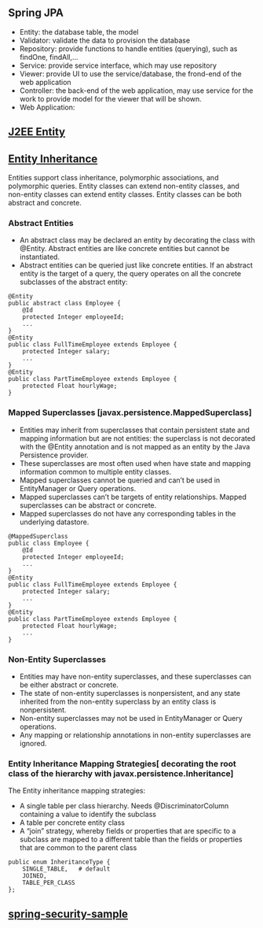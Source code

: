## Spring JPA
- Entity: the database table, the model 
- Validator: validate the data to provision the database
- Repository: provide functions to handle entities (querying), such as findOne, findAll,...
- Service: provide service interface, which may use repository 
- Viewer: provide UI to use the service/database, the frond-end of the web application
- Controller: the back-end of the web application, may use service for the work to provide model for the viewer that will be shown.
- Web Application:

## [J2EE Entity](https://docs.oracle.com/javaee/6/tutorial/doc/bnbpz.html)

## [Entity Inheritance](https://docs.oracle.com/javaee/6/tutorial/doc/bnbqn.html)
Entities support class inheritance, polymorphic associations, and polymorphic queries. Entity classes can extend non-entity classes, and non-entity classes can extend entity classes. Entity classes can be both abstract and concrete.
### Abstract Entities
- An abstract class may be declared an entity by decorating the class with @Entity. Abstract entities are like concrete entities but cannot be instantiated. 
- Abstract entities can be queried just like concrete entities. If an abstract entity is the target of a query, the query operates on all the concrete subclasses of the abstract entity:
```
@Entity
public abstract class Employee {
    @Id
    protected Integer employeeId;
    ...
}
@Entity
public class FullTimeEmployee extends Employee {
    protected Integer salary;
    ...
}
@Entity
public class PartTimeEmployee extends Employee {
    protected Float hourlyWage;
}
```
### Mapped Superclasses [javax.persistence.MappedSuperclass]
- Entities may inherit from superclasses that contain persistent state and mapping information but are not entities: the superclass is not decorated with the @Entity annotation and is not mapped as an entity by the Java Persistence provider. 
- These superclasses are most often used when have state and mapping information common to multiple entity classes.
- Mapped superclasses cannot be queried and can’t be used in EntityManager or Query operations. 
- Mapped superclasses can’t be targets of entity relationships. Mapped superclasses can be abstract or concrete.
- Mapped superclasses do not have any corresponding tables in the underlying datastore.
```
@MappedSuperclass
public class Employee {
    @Id
    protected Integer employeeId;
    ...
}
@Entity
public class FullTimeEmployee extends Employee {
    protected Integer salary;
    ...
}
@Entity
public class PartTimeEmployee extends Employee {
    protected Float hourlyWage;
    ...
}
```
### Non-Entity Superclasses
- Entities may have non-entity superclasses, and these superclasses can be either abstract or concrete.
- The state of non-entity superclasses is nonpersistent, and any state inherited from the non-entity superclass by an entity class is nonpersistent. 
- Non-entity superclasses may not be used in EntityManager or Query operations. 
- Any mapping or relationship annotations in non-entity superclasses are ignored.

### Entity Inheritance Mapping Strategies[ decorating the root class of the hierarchy with javax.persistence.Inheritance]
The Entity inheritance mapping strategies:
- A single table per class hierarchy. Needs @DiscriminatorColumn containing a value to identify the subclass
- A table per concrete entity class
- A “join” strategy, whereby fields or properties that are specific to a subclass are mapped to a different table than the fields or properties that are common to the parent class
```
public enum InheritanceType {
    SINGLE_TABLE,   # default
    JOINED,
    TABLE_PER_CLASS
};
```

## [spring-security-sample](https://hellokoding.com/registration-and-login-example-with-spring-security-spring-boot-spring-data-jpa-hsql-jsp/)
